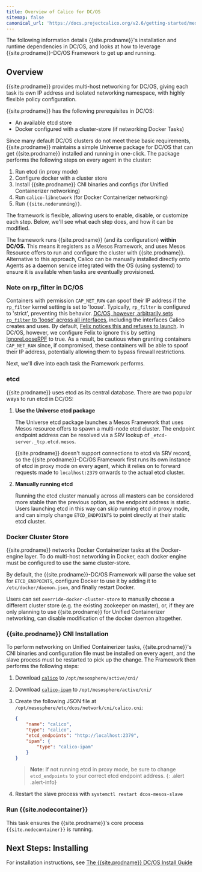 ```yaml
---
title: Overview of Calico for DC/OS
sitemap: false 
canonical_url: 'https://docs.projectcalico.org/v2.6/getting-started/mesos/installation/dc-os/'
---
```


The following information details {{site.prodname}}'s installation and runtime dependencies
in DC/OS, and looks at how to leverage {{site.prodname}}-DC/OS Framework to get up and running.

## Overview

{{site.prodname}} provides multi-host networking for DC/OS, giving each task its own IP
address and isolated networking namespace, with highly flexible policy configuration.

{{site.prodname}} has the following prerequisites in DC/OS:

- An available etcd store
- Docker configured with a cluster-store (if networking Docker Tasks)

Since many default DC/OS clusters do not meet these basic requirements, {{site.prodname}}
maintains a simple Universe package for DC/OS that can get {{site.prodname}}
installed and running in one-click. The package performs the following
steps on every agent in the cluster:

1. Run etcd (in proxy mode)
2. Configure docker with a cluster store
3. Install {{site.prodname}} CNI binaries and configs (for Unified Containerizer networking)
4. Run `calico-libnetwork` (for Docker Containerizer networking)
5. Run `{{site.noderunning}}`.

The framework is flexible, allowing users to enable, disable, or customize each step.
Below, we'll see what each step does, and how it can be modified.

The framework runs {{site.prodname}} (and its configuration) **within DC/OS.**
This means it registers as a Mesos Framework, and uses Mesos Resource offers
to run and configure the cluster with {{site.prodname}}. Alternative to this approach,
Calico can be manually installed directly onto Agents as a daemon service integrated
with the OS (using systemd) to ensure it is available when tasks are eventually
provisioned.

### Note on rp_filter in DC/OS

Containers with permission `CAP_NET_RAW` can spoof their IP address if the
`rp_filter` kernel setting is set to 'loose'. Typically, `rp_filter` is
configured to 'strict', preventing this behavior.
[DC/OS, however, arbitrarily sets `rp_filter` to 'loose' across all interfaces](https://dcosjira.atlassian.net/browse/DCOS-265), including the interfaces
Calico creates and uses. By default, [Felix notices this and refuses to launch](https://github.com/projectcalico/calicoctl/issues/1082#issue-168163079). In DC/OS, however, we configure Felix to ignore this by setting
[IgnoreLooseRPF](https://github.com/projectcalico/felix/blob/ab8799eaea66627e5db7717e62fca61fd9c08646/python/calico/felix/config.py#L198) to true. As a result, be cautious when granting containers `CAP_NET_RAW` since, if compromised, these
containers will be able to spoof their IP address, potentially allowing them to bypass firewall restrictions.

Next, we'll dive into each task the Framework performs.

### etcd

{{site.prodname}} uses etcd as its central database. There are two popular ways to run
etcd in DC/OS:

1. **Use the Universe etcd package**

    The Universe etcd package launches a Mesos Framework that uses Mesos resource
    offers to spawn a multi-node etcd cluster.
    The endpoint endpoint address can be resolved via a SRV lookup of
    `_etcd-server._tcp.etcd.mesos`.

    {{site.prodname}} doesn't support connections to etcd via
    SRV record, so the {{site.prodname}}-DC/OS Framework first runs its own instance
    of etcd in proxy mode on every agent, which it relies on to forward requests
    made to `localhost:2379` onwards to the actual etcd cluster.

2. **Manually running etcd**

    Running the etcd cluster manually across all masters can be considered more
    stable than the previous option, as the endpoint address is static.
    Users launching etcd in this way can skip running etcd in proxy mode, and
    can simply change `ETCD_ENDPOINTS` to point directly at their static
    etcd cluster.

### Docker Cluster Store

{{site.prodname}} networks Docker Containerizer tasks at the Docker-engine layer.
To do multi-host networking in Docker, each docker engine must be configured
to use the same cluster-store.

By default, the {{site.prodname}}-DC/OS Framework will parse the value set for `ETCD_ENDPOINTS`,
configure Docker to use it by adding it to `/etc/docker/daemon.json`,
and finally restart Docker.

Users can set `override-docker-cluster-store` to manually choose a different
cluster store (e.g. the existing zookeeper on master), or, if they are only
planning to use {{site.prodname}} for Unified Containerizer networking,
can disable modification of the docker daemon altogether.

### {{site.prodname}} CNI Installation

To perform networking on Unified Containerizer tasks, {{site.prodname}}'s CNI binaries and
configuration file must be installed on every agent, and the slave process must
be restarted to pick up the change. The Framework then performs the following steps:

1. Download [`calico`]({{site.data.versions[page.version].first.components["calico/cni"].download_calico_url}}) to `/opt/mesosphere/active/cni/`
2. Download [`calico-ipam`]({{site.data.versions[page.version].first.components["calico/cni"].download_calico_ipam_url}}) to `/opt/mesosphere/active/cni/`
3. Create the following JSON file at `/opt/mesosphere/etc/dcos/network/cni/calico.cni`:

   ```json
   {
       "name": "calico",
       "type": "calico",
       "etcd_endpoints": "http://localhost:2379",
       "ipam": {
           "type": "calico-ipam"
       }
   }
   ```
   
   > **Note**: If not running etcd in proxy mode, be sure to change `etcd_endpoints`
   to your correct etcd endpoint address.
   {: .alert .alert-info}

4. Restart the slave process with `systemctl restart dcos-mesos-slave`

### Run {{site.nodecontainer}}

This task ensures the {{site.prodname}}'s core process `{{site.nodecontainer}}` is running.

## Next Steps: Installing

For installation instructions, see [The {{site.prodname}} DC/OS Install Guide]({{site.baseurl}}/{{page.version}}/getting-started/mesos/installation/dc-os/framework)
